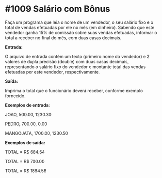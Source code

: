 # #1009 Salário com Bônus

Faça um programa que leia o nome de um vendedor, o seu salário fixo e o total de vendas efetuadas por ele no mês (em dinheiro). Sabendo que este vendedor ganha 15% de comissão 
sobre suas vendas efetuadas, informar o total a receber no final do mês, com duas casas decimais.

**Entrada:**

O arquivo de entrada contém um texto (primeiro nome do vendedor) e 2 valores de dupla precisão (double) com duas casas decimais, representando o salário fixo do vendedor e 
montante total das vendas efetuadas por este vendedor, respectivamente.

**Saída:**

Imprima o total que o funcionário deverá receber, conforme exemplo fornecido.

**Exemplos de entrada:**

JOAO, 500.00, 1230.30

PEDRO, 700.00, 0.00

MANGOJATA, 1700.00, 1230.50

**Exemplos de saída:**

TOTAL = R$ 684.54

TOTAL = R$ 700.00

TOTAL = R$ 1884.58
